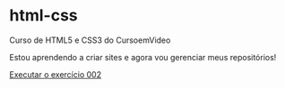 # html-css
Curso de HTML5 e CSS3 do CursoemVideo

Estou aprendendo a criar sites e agora vou gerenciar meus repositórios!

<a href="https://eduardopcarvalho.github.io/html-css/Exercicios/ex002/index.html">Executar o exercício 002</a>
